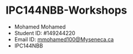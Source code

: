 # IPC144NBB-Workshops
- Mohamed Mohamed
- Student ID: #149244220
- Email ID: mmohamed100@Myseneca.ca
- IPC144NBB

